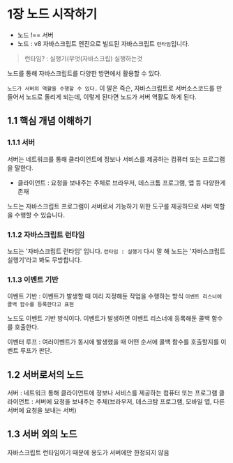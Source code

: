 # 1장 노드 시작하기
- 노드 !== 서버
- 노드 : v8 자바스크립트 엔진으로 빌드된 자바스크립트 `런타임`입니다.

 > 런타임? : 실행기(무엇(자바스크립) 실행하는것

 노드를 통해 자바스크립트를 다양한 방면에서 활용할 수 있다.

 `노드가 서버의 역활을 수행할 수 있다.`
 이 말은 즉슨, 자바스크립트로 서버소스코드를 만들어서 노드로 돌리게 되는데, 이렇게 된다면 노드가 서버 역활도 하게 된다.

## 1.1 핵심 개념 이해하기
### 1.1.1 서버
서버는 네트워크를 통해 클라이언트에 정보나 서비스를 제공하는 컴퓨터 또는 프로그램을 말한다.

- 클라이언트 : 요청을 보내주는 주체로 브라우저, 데스크톰 프로그램, 앱 등 다양한게 존재

노드는 자바스크립트 프로그램이 서버로서 기능하기 위한 도구를 제공하므로 서버 역할을 수행할 수 있습니다.

### 1.1.2 자바스크립트 런타임
노드는 '자바스크립트 런타임' 입니다.
`런타임 : 실행기`
다시 말 해 노드는 '자바스크립트 실행기'라고 봐도 무방합니다.

### 1.1.3 이벤트 기반
이벤트 기반 : 이벤트가 발생할 때 미리 지정해둔 작업을 수행하는 방식
`이벤트 리스너에 콜백 함수를 등록한다고 표현`

노드도 이벤트 기반 방식이다. 이벤트가 발생하면 이벤트 리스너에 등록해둔 콜백 함수를 호출한다.

이벤터 루프 : 여러이벤트가 동시에 발생했을 때 어떤 순서에 콜백 함수를 호출할지를 이벤트 루프가 판단.

## 1.2 서버로서의 노드
서버 : 네트워크 통해 클라이언트에 정보나 서비스를 제공하는 컴퓨터 또는 프로그램
클라이언트 : 서버에 요청을 보내주는 주체(브라우저, 데스크탐 프로그램, 모바일 앱, 다른 서버에 요청을 보내는 서버)

## 1.3 서버 외의 노드
자바스크립트 런타임이기 때문에 용도가 서버에만 한정되지 않음
